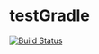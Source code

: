 # testGradle
[![Build Status](https://travis-ci.org/jelmerdeboer/testGradle.svg?branch=master)](https://travis-ci.org/jelmerdeboer/testGradle)
